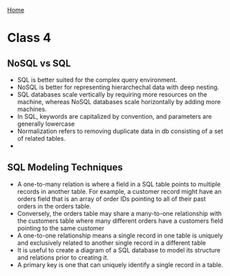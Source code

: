 [Home](../README.md)

# Class 4

## NoSQL vs SQL

- SQL is better suited for the complex query environment.
- NoSQL is better for representing hierarchechal data with deep nesting.
- SQL databases scale vertically by requiring more resources on the machine, whereas NoSQL databases scale horizontally by adding more machines.
- In SQL, keywords are capitalized by convention, and parameters are generally lowercase
- Normalization refers to removing duplicate data in db consisting of a set of related tables.
- 

## SQL Modeling Techniques

- A one-to-many relation is where a field in a SQL table points to multiple records in another table. For example, a customer record might have an orders field that is an array of order IDs pointing to all of their past orders in the orders table.
- Conversely, the orders table may share a many-to-one relationship with the customers table where many different orders have a customers field pointing to the same customer
- A one-to-one relationship means a single record in one table is uniquely and exclusively related to another single record in a different table
- It is useful to create a diagram of a SQL database to model its structure and relations prior to creating it.
- A primary key is one that can uniquely identify a single record in a table.
